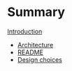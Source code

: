 # Summary

[Introduction](./intro.md)

- [Architecture](./arch.md)
- [README](../../README.md)
- [Design choices](./design.md)
